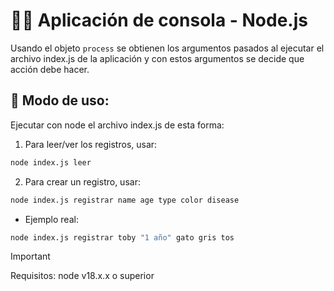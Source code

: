 # 👨‍💻 Aplicación de consola - Node.js

Usando el objeto ```process``` se obtienen los argumentos pasados al ejecutar el archivo index.js de la aplicación y con estos argumentos se decide que acción debe hacer.

## 🚀 Modo de uso:

Ejecutar con node el archivo index.js de esta forma:

1. Para leer/ver los registros, usar:

```bash
node index.js leer
```

2. Para crear un registro, usar:

```bash
node index.js registrar name age type color disease
```

- Ejemplo real:

```bash
node index.js registrar toby "1 año" gato gris tos
```

> [!IMPORTANT]
> Requisitos: node v18.x.x o superior
>
